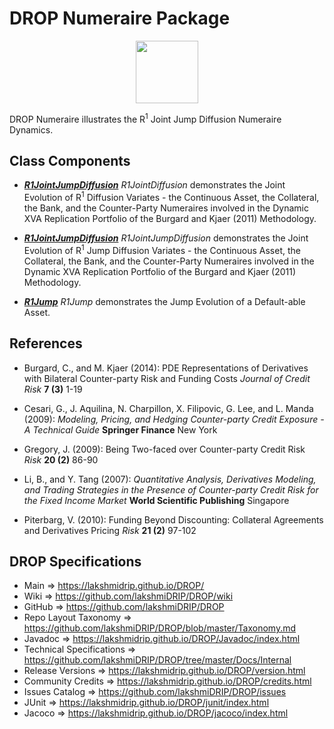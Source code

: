 # DROP Numeraire Package

<p align="center"><img src="https://github.com/lakshmiDRIP/DROP/blob/master/DRIP_Logo.gif?raw=true" width="100"></p>

DROP Numeraire illustrates the R<sup>1</sup> Joint Jump Diffusion Numeraire Dynamics.


## Class Components

 * [***R1JointJumpDiffusion***](https://github.com/lakshmiDRIP/DROP/tree/master/src/main/java/org/drip/sample/numeraire/R1JointJumpDiffusion.java)
 <i>R1JointDiffusion</i> demonstrates the Joint Evolution of R<sup>1</sup> Diffusion Variates - the Continuous Asset, the Collateral, the Bank, and the Counter-Party Numeraires involved in the Dynamic XVA Replication Portfolio of the Burgard and Kjaer (2011) Methodology.

 * [***R1JointJumpDiffusion***](https://github.com/lakshmiDRIP/DROP/tree/master/src/main/java/org/drip/sample/numeraire/R1JointJumpDiffusion.java)
 <i>R1JointJumpDiffusion</i> demonstrates the Joint Evolution of R<sup>1</sup> Jump Diffusion Variates - the Continuous Asset, the Collateral, the Bank, and the Counter-Party Numeraires involved in the Dynamic XVA Replication Portfolio of the Burgard and Kjaer (2011) Methodology.

 * [***R1Jump***](https://github.com/lakshmiDRIP/DROP/tree/master/src/main/java/org/drip/sample/numeraire/R1Jump.java)
 <i>R1Jump</i> demonstrates the Jump Evolution of a Default-able Asset.


## References

 * Burgard, C., and M. Kjaer (2014): PDE Representations of Derivatives with Bilateral Counter-party Risk and Funding Costs <i>Journal of Credit Risk</i> <b>7 (3)</b> 1-19

 * Cesari, G., J. Aquilina, N. Charpillon, X. Filipovic, G. Lee, and L. Manda (2009): <i>Modeling, Pricing, and Hedging Counter-party Credit Exposure - A Technical Guide</i> <b>Springer Finance</b> New York

 * Gregory, J. (2009): Being Two-faced over Counter-party Credit Risk <i>Risk</i> <b>20 (2)</b> 86-90

 * Li, B., and Y. Tang (2007): <i>Quantitative Analysis, Derivatives Modeling, and Trading Strategies in the Presence of Counter-party Credit Risk for the Fixed Income Market</i> <b>World Scientific Publishing</b> Singapore

 * Piterbarg, V. (2010): Funding Beyond Discounting: Collateral Agreements and Derivatives Pricing <i>Risk</i> <b>21 (2)</b> 97-102


## DROP Specifications

 * Main                     => https://lakshmidrip.github.io/DROP/
 * Wiki                     => https://github.com/lakshmiDRIP/DROP/wiki
 * GitHub                   => https://github.com/lakshmiDRIP/DROP
 * Repo Layout Taxonomy     => https://github.com/lakshmiDRIP/DROP/blob/master/Taxonomy.md
 * Javadoc                  => https://lakshmidrip.github.io/DROP/Javadoc/index.html
 * Technical Specifications => https://github.com/lakshmiDRIP/DROP/tree/master/Docs/Internal
 * Release Versions         => https://lakshmidrip.github.io/DROP/version.html
 * Community Credits        => https://lakshmidrip.github.io/DROP/credits.html
 * Issues Catalog           => https://github.com/lakshmiDRIP/DROP/issues
 * JUnit                    => https://lakshmidrip.github.io/DROP/junit/index.html
 * Jacoco                   => https://lakshmidrip.github.io/DROP/jacoco/index.html
